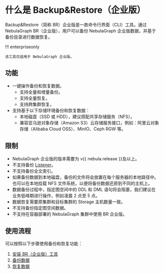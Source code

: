 # 什么是 Backup&Restore（企业版）

Backup&Restore（简称 BR）企业版是一款命令行界面（CLI）工具。通过 NebulaGraph BR（企业版），用户可以备份 NebulaGraph 企业版数据，并基于备份目录进行数据恢复。

!!! enterpriseonly

    该工具仅适用于 NebulaGraph 企业版。

## 功能

- 一键操作备份和恢复数据。
  - 支持全量和增量备份。
  - 支持全量恢复。
  - 支持跨集群恢复。
- 支持基于以下存储环境备份和恢复数据：
  - 本地磁盘（SSD 或 HDD），建议搭配共享存储服务（NFS）。
  - 兼容亚马逊对象存储（Amazon S3）云存储服务接口，例如：阿里云对象存储（Alibaba Cloud OSS）、MinIO、Ceph RGW 等。

## 限制

- NebulaGraph 企业版的版本需要为 v{{ nebula.release }}及以上。
- 不支持备份 [Listener](../../4.deployment-and-installation/6.deploy-text-based-index/3.deploy-listener.md)。
- 不支持备份全文索引。
- 如果备份数据到本地磁盘，备份的文件将会放置在每个服务器的本地路径中。也可以在本地挂载 NFS 文件系统，以便将备份数据还原到不同的主机上。
- 数据备份过程中，指定图空间中的 DDL 和 DML 语句将会阻塞，我们建议在业务低峰期进行操作，例如凌晨 2 点至 5 点。
- 数据恢复需要原集群和目标集群的 Storage 主机数量一致。
- 不支持备份指定图空间数据。
- 不支持在容器部署的 NebulaGraph 集群中使用 BR 企业版。

## 使用流程

可以按照以下步骤使用备份和恢复功能：

1. [安装 BR（企业版）工具](2.install-tools.md)
2. [备份数据](3.backup-data.md)
3. [恢复数据](4.restore-data.md)



